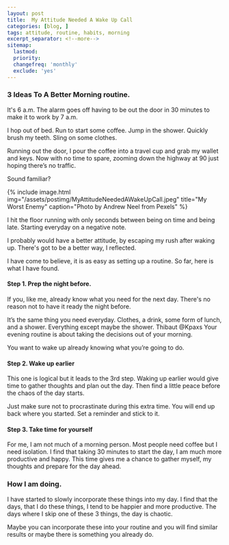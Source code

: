 ```yaml
---
layout: post
title:  My Attitude Needed A Wake Up Call
categories: [blog, ]
tags: attitude, routine, habits, morning
excerpt_separator: <!--more-->
sitemap:
  lastmod: 
  priority: 
  changefreq: 'monthly'
  exclude: 'yes'
---
```

### 3 Ideas To A Better Morning routine.

It's 6 a.m. The alarm goes off having to be out the door in 30 minutes to make it to work by 7 a.m.

I hop out of bed. Run to start some coffee. Jump in the shower. Quickly brush my teeth. Sling on some clothes.

Running out the door, I pour the coffee into a travel cup and grab my wallet and keys. Now with no time to spare, zooming down the highway at 90 just hoping there’s no traffic.

Sound familiar? <!--more-->

{% include image.html
  img="/assets/postimg/MyAttitudeNeededAWakeUpCall.jpeg"
  title="My Worst Enemy"
  caption="Photo by Andrew Neel from Pexels" %}


I hit the floor running with only seconds between being on time and being late. Starting everyday on a negative note.

I probably would have a better attitude, by escaping my rush after waking up. There's got to be a better way, I reflected.

I have come to believe, it is as easy as setting up a routine. So far, here is what I have found.

#### Step 1. Prep the night before.  

If you, like me, already know what you need for the next day. There's no reason not to have it ready the night before.

It’s the same thing you need everyday. Clothes, a drink, some form of lunch, and a shower. Everything except maybe the shower.
Thibaut @Kpaxs
Your evening routine is about taking the decisions out of your morning.

You want to wake up already knowing what you’re going to do.



#### Step 2. Wake up earlier

This one is logical but it leads to the 3rd step. Waking up earlier would give time to gather thoughts and plan out the day. Then find a little peace before the chaos of the day starts.

Just make sure not to procrastinate during this extra time. You will end up back where you started. Set a reminder and stick to it.

#### Step 3. Take time for yourself

For me, I am not much of a morning person. Most people need coffee but I need isolation. I find that taking 30 minutes to start the day, I am much more productive and happy. This time gives me a chance to gather myself, my thoughts and prepare for the day ahead.

### How I am doing.

I have started to slowly incorporate these things into my day. I find that the days, that I do these things, I tend to be happier and more productive. The days where I skip one of these 3 things, the day is chaotic.

Maybe you can incorporate these into your routine and you will find similar results or maybe there is something you already do. 